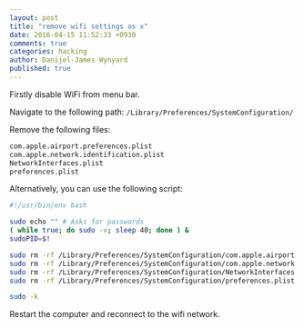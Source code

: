```yaml
---
layout: post
title: "remove wifi settings os x"
date: 2016-04-15 11:52:33 +0930
comments: true
categories: hacking
author: Danijel-James Wynyard
published: true
---
```

Firstly disable WiFi from menu bar.

Navigate to the following path: `/Library/Preferences/SystemConfiguration/`

Remove the following files:

```bash
com.apple.airport.preferences.plist
com.apple.network.identification.plist
NetworkInterfaces.plist
preferences.plist
```

Alternatively, you can use the following script:

```bash
#!/usr/bin/env bash

sudo echo "" # Asks for passwords
( while true; do sudo -v; sleep 40; done ) &
sudoPID=$!

sudo rm -rf /Library/Preferences/SystemConfiguration/com.apple.airport.preferences.plist
sudo rm -rf /Library/Preferences/SystemConfiguration/com.apple.network.identification.plist
sudo rm -rf /Library/Preferences/SystemConfiguration/NetworkInterfaces.plist
sudo rm -rf /Library/Preferences/SystemConfiguration/preferences.plist

sudo -k
```

Restart the computer and reconnect to the wifi network.
